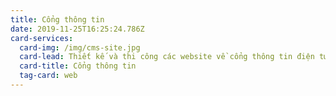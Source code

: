 ```yaml
---
title: Cổng thông tin
date: 2019-11-25T16:25:24.786Z
card-services:
  card-img: /img/cms-site.jpg
  card-lead: Thiết kế và thi công các website về cổng thông tin điện tử và giáo dục.
  card-title: Cổng thông tin
  tag-card: web
---
```


